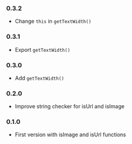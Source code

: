 ### 0.3.2
* Change `this` in `getTextWidth()`

### 0.3.1
* Export `getTextWidth()`

### 0.3.0
* Add `getTextWidth()`

### 0.2.0
* Improve string checker for isUrl and isImage

### 0.1.0
* First version with isImage and isUrl functions